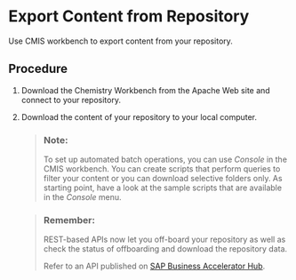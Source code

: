 <!-- loiob4267744c49d4d1baccfc36d36139454 -->

# Export Content from Repository

Use CMIS workbench to export content from your repository.



## Procedure

1.  Download the Chemistry Workbench from the Apache Web site and connect to your repository.

2.  Download the content of your repository to your local computer.

    > ### Note:  
    > To set up automated batch operations, you can use *Console* in the CMIS workbench. You can create scripts that perform queries to filter your content or you can download selective folders only. As starting point, have a look at the sample scripts that are available in the *Console* menu.

    > ### Remember:  
    > REST-based APIs now let you off-board your repository as well as check the status of offboarding and download the repository data.
    > 
    > Refer to an API published on [SAP Business Accelerator Hub](https://api.sap.com/api/AdminAPI/resource).



